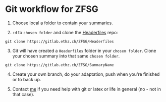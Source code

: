 # Git workflow for ZFSG

1. Choose local a folder to contain your summaries.

2. `cd` to `chosen folder` and clone the [Headerfiles](https://gitlab.ethz.ch/ZFSG/Headerfiles) repo:

`git clone https://gitlab.ethz.ch/ZFSG/Headerfiles`

3. Git will have created a `Headerfiles` folder in your `chosen folder`. Clone your chosen summary into that same `chosen folder`. 

`git clone https://gitlab.ethz.ch/ZFSG/SummaryName`

4. Create your own branch, do your adaptation, push when you're finished or to back up.

5. Contact [me](mailto:muellegi@student.ethz.ch) if you need help with git or latex or life in general (no - not in that case).